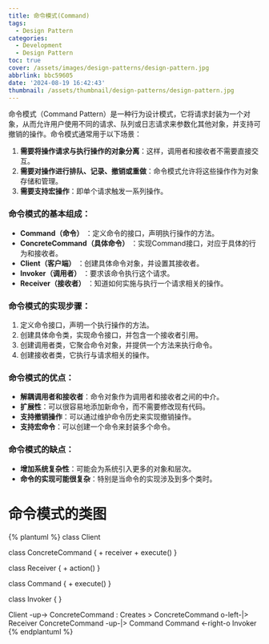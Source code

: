 ```yaml
---
title: 命令模式(Command)
tags:
  - Design Pattern
categories:
  - Development
  - Design Pattern
toc: true
cover: /assets/images/design-patterns/design-pattern.jpg
abbrlink: bbc59605
date: '2024-08-19 16:42:43'
thumbnail: /assets/thumbnail/design-patterns/design-pattern.jpg
---
```


命令模式（Command Pattern）是一种行为设计模式，它将请求封装为一个对象，从而允许用户使用不同的请求、队列或日志请求来参数化其他对象，并支持可撤销的操作。命令模式通常用于以下场景：

<!-- more -->
1. **需要将操作请求与执行操作的对象分离**：这样，调用者和接收者不需要直接交互。
2. **需要对操作进行排队、记录、撤销或重做**：命令模式允许将这些操作作为对象存储和管理。
3. **需要支持宏操作**：即单个请求触发一系列操作。

### 命令模式的基本组成：

* **Command（命令）** ：定义命令的接口，声明执行操作的方法。
* **ConcreteCommand（具体命令）** ：实现Command接口，对应于具体的行为和接收者。
* **Client（客户端）** ：创建具体命令对象，并设置其接收者。
* **Invoker（调用者）** ：要求该命令执行这个请求。
* **Receiver（接收者）** ：知道如何实施与执行一个请求相关的操作。

### 命令模式的实现步骤：

1. 定义命令接口，声明一个执行操作的方法。
2. 创建具体命令类，实现命令接口，并包含一个接收者引用。
3. 创建调用者类，它聚合命令对象，并提供一个方法来执行命令。
4. 创建接收者类，它执行与请求相关的操作。

### 命令模式的优点：

* **解耦调用者和接收者**：命令对象作为调用者和接收者之间的中介。
* **扩展性**：可以很容易地添加新命令，而不需要修改现有代码。
* **支持撤销操作**：可以通过维护命令历史来实现撤销操作。
* **支持宏命令**：可以创建一个命令来封装多个命令。

### 命令模式的缺点：

* **增加系统复杂性**：可能会为系统引入更多的对象和层次。
* **命令的实现可能很复杂**：特别是当命令的实现涉及到多个类时。

# 命令模式的类图

{% plantuml %}
class Client

class ConcreteCommand {
	+ receiver
	+ execute()
}

class Receiver {
	+ action()
}

class Command {
	+ execute()
}

class Invoker {
}

Client -up-> ConcreteCommand : Creates >
ConcreteCommand o-left-|> Receiver
ConcreteCommand -up-|> Command
Command <-right-o Invoker
{% endplantuml %}
